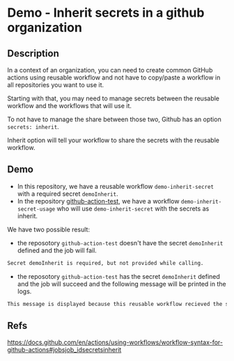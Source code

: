 # Demo - Inherit secrets in a github organization

## Description

In a context of an organization, you can need to create common GitHub actions using reusable workflow and not have to copy/paste a workflow in all repositories you want to use it.

Starting with that, you may need to manage secrets between the reusable workflow and the workflows that will use it.

To not have to manage the share between those two, Github has an option `secrets: inherit`.

Inherit option will tell your workflow to share the secrets with the reusable workflow.

## Demo

- In this repository, we have a reusable workflow `demo-inherit-secret` with a required secret `demoInherit`.
- In the repository [github-action-test](https://github.com/grasdouble/github-action-tester/blob/develop/.github/workflows/demo-inherit-secret-usage.yml), we have a workflow `demo-inherit-secret-usage` who will use `demo-inherit-secret` with the secrets as inherit.

We have two possible result:

- the reposotory `github-action-test` doesn't have the secret `demoInherit` defined and the job will fail.

```bash
Secret demoInherit is required, but not provided while calling.
```

- the reposotory `github-action-test` has the secret `demoInherit` defined and the job will succeed and the following message will be printed in the logs.

```bash
This message is displayed because this reusable workflow recieved the secret demoInherit with inherit option
```

## Refs

https://docs.github.com/en/actions/using-workflows/workflow-syntax-for-github-actions#jobsjob_idsecretsinherit
